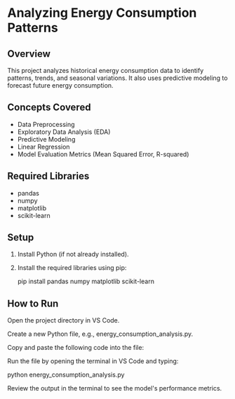 
# Analyzing Energy Consumption Patterns

## Overview

This project analyzes historical energy consumption data to identify patterns, trends, and seasonal variations. It also uses predictive modeling to forecast future energy consumption.

## Concepts Covered

- Data Preprocessing
- Exploratory Data Analysis (EDA)
- Predictive Modeling
- Linear Regression
- Model Evaluation Metrics (Mean Squared Error, R-squared)

## Required Libraries

- pandas
- numpy
- matplotlib
- scikit-learn

## Setup

1. Install Python (if not already installed).
2. Install the required libraries using pip:
  
   pip install pandas numpy matplotlib scikit-learn

## How to Run

Open the project directory in VS Code.

Create a new Python file, e.g., energy_consumption_analysis.py.

Copy and paste the following code into the file:

Run the file by opening the terminal in VS Code and typing:

python energy_consumption_analysis.py

Review the output in the terminal to see the model's performance metrics.